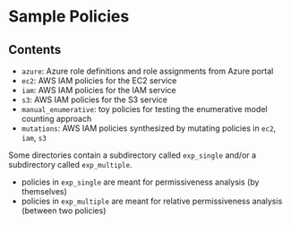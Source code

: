 # Sample Policies

## Contents
- `azure`: Azure role definitions and role assignments from Azure portal
- `ec2`: AWS IAM policies for the EC2 service
- `iam`: AWS IAM policies for the IAM service
- `s3`: AWS IAM policies for the S3 service
- `manual_enumerative`: toy policies for testing the enumerative model counting approach
- `mutations`: AWS IAM policies synthesized by mutating policies in `ec2`, `iam`, `s3`

Some directories contain a subdirectory called `exp_single` and/or a subdirectory called `exp_multiple`.

- policies in `exp_single` are meant for permissiveness analysis (by themselves)
- policies in `exp_multiple` are meant for relative permissiveness analysis (between two policies)
